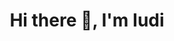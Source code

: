 <h1 align="center">Hi there 👋, I'm Iudi</h1>


<!--
- 🎓 I'm studying **Information and Communication Technologies at UFSC**(https://tic.ufsc.br/)
- 🔭 I’m currently working at [**Lepidus**](https://github.com/lepidus) as a web developer
- 📫 Reach me: **iudizm@pm.me**

- 🌱 I’m currently learning about **Ruby, Ruby on Rails, Docker, CI/CD**
- 📖 I'm looking forward to learn **SOLID, Design Patterns, Infraestructure as Code**

```json
"skills": {
    "Languages":
        ["PHP", "Ruby", "Java", "Python", "JavaScript"], 
    "Databases":
        ["PostgreSQL", "MySQL", "MariaDB"],
    "DevOps":
        ["GIT", "CI/CD", "Docker", "GitLab CI", "GitHub Actions", "Heroku"],
    "Architectures":
        ["MVC"],
    "Web Development": {
        "Frontend":
            ["HTML", "CSS", "JavaScript", "Smarty", "Bootstrap"]
        "Backend":
            ["PHP", "Ruby"],
        "Frameworks":
            ["Ruby on Rails"],
    }
}
```
-->
